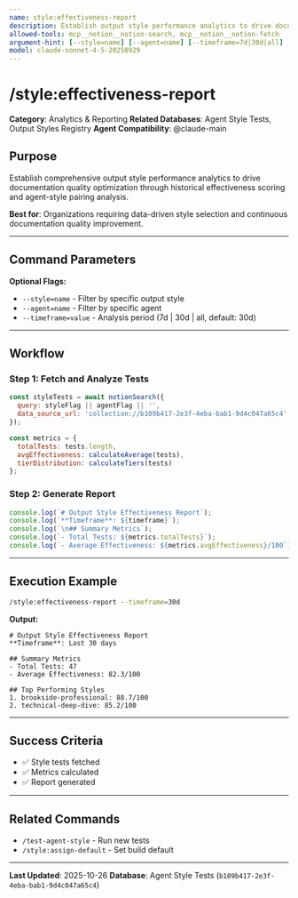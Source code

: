 ```yaml
---
name: style:effectiveness-report
description: Establish output style performance analytics to drive documentation quality optimization and audience engagement measurement
allowed-tools: mcp__notion__notion-search, mcp__notion__notion-fetch
argument-hint: [--style=name] [--agent=name] [--timeframe=7d|30d|all]
model: claude-sonnet-4-5-20250929
---
```


# /style:effectiveness-report

**Category**: Analytics & Reporting
**Related Databases**: Agent Style Tests, Output Styles Registry
**Agent Compatibility**: @claude-main

## Purpose

Establish comprehensive output style performance analytics to drive documentation quality optimization through historical effectiveness scoring and agent-style pairing analysis.

**Best for**: Organizations requiring data-driven style selection and continuous documentation quality improvement.

---

## Command Parameters

**Optional Flags:**
- `--style=name` - Filter by specific output style
- `--agent=name` - Filter by specific agent
- `--timeframe=value` - Analysis period (7d | 30d | all, default: 30d)

---

## Workflow

### Step 1: Fetch and Analyze Tests

```javascript
const styleTests = await notionSearch({
  query: styleFlag || agentFlag || '',
  data_source_url: 'collection://b109b417-2e3f-4eba-bab1-9d4c047a65c4'
});

const metrics = {
  totalTests: tests.length,
  avgEffectiveness: calculateAverage(tests),
  tierDistribution: calculateTiers(tests)
};
```

### Step 2: Generate Report

```javascript
console.log(`# Output Style Effectiveness Report`);
console.log(`**Timeframe**: ${timeframe}`);
console.log(`\n## Summary Metrics`);
console.log(`- Total Tests: ${metrics.totalTests}`);
console.log(`- Average Effectiveness: ${metrics.avgEffectiveness}/100`);
```

---

## Execution Example

```bash
/style:effectiveness-report --timeframe=30d
```

**Output:**
```
# Output Style Effectiveness Report
**Timeframe**: Last 30 days

## Summary Metrics
- Total Tests: 47
- Average Effectiveness: 82.3/100

## Top Performing Styles
1. brookside-professional: 88.7/100
2. technical-deep-dive: 85.2/100
```

---

## Success Criteria

- ✅ Style tests fetched
- ✅ Metrics calculated
- ✅ Report generated

---

## Related Commands

- `/test-agent-style` - Run new tests
- `/style:assign-default` - Set build default

---

**Last Updated**: 2025-10-26
**Database**: Agent Style Tests (`b109b417-2e3f-4eba-bab1-9d4c047a65c4`)
